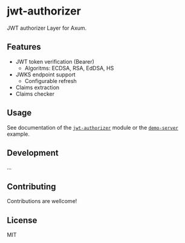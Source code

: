 # jwt-authorizer

JWT authorizer Layer for Axum.

## Features

- JWT token verification (Bearer)
    - Algoritms: ECDSA, RSA, EdDSA, HS
- JWKS endpoint support
    - Configurable refresh
- Claims extraction
- Claims checker

## Usage

See documentation of the [`jwt-authorizer`](./jwt-authorizer/docs/README.md) module or the [`demo-server`](./demo-server/) example.

## Development

...

## Contributing

Contributions are wellcome!

## License

MIT
